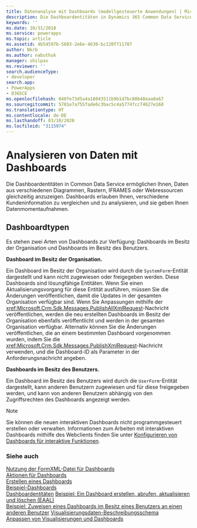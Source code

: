 ```yaml
---
title: Datenanalyse mit Dashboards (modellgesteuerte Anwendungen) | Microsoft Docs
description: Die Dashboardentitäten in Dynamics 365 Common Data Service ermöglichen Ihnen, Daten aus verschiedenen Diagrammen, Rastern, IFRAMES oder Webressourcen gleichzeitig anzuzeigen. Dashboards erlauben Ihnen, verschiedene Kundeninformation zu vergleichen und zu analysieren, und sie geben Ihnen Datenmomentaufnahmen.
keywords: ''
ms.date: 10/31/2018
ms.service: powerapps
ms.topic: article
ms.assetid: 4b54597b-5603-2e6e-4630-bc120f711707
author: Nkrb
ms.author: nabuthuk
manager: shilpas
ms.reviewer: ''
search.audienceType:
- developer
search.app:
- PowerApps
- D365CE
ms.openlocfilehash: 040fe73d5a4a18043511b9b1d7bc80b48eaa0a67
ms.sourcegitcommit: 5701e7a755fade6c3bac5c4a5774fcc74627e168
ms.translationtype: HT
ms.contentlocale: de-DE
ms.lasthandoff: 03/10/2020
ms.locfileid: "3115974"
---
```

# <a name="analyze-data-with-dashboards"></a>Analysieren von Daten mit Dashboards

<!-- https://docs.microsoft.com/dynamics365/customer-engagement/developer/customize-dev/analyze-data-with-dashboards -->

Die Dashboardentitäten in Common Data Service ermöglichen Ihnen, Daten aus verschiedenen Diagrammen, Rastern, IFRAMES oder Webressourcen gleichzeitig anzuzeigen. Dashboards erlauben Ihnen, verschiedene Kundeninformation zu vergleichen und zu analysieren, und sie geben Ihnen Datenmomentaufnahmen.  
  
## <a name="types-of-dashboards"></a>Dashboardtypen  
Es stehen zwei Arten von Dashboards zur Verfügung: Dashboards im Besitz der Organisation und Dashboards im Besitz des Benutzers.  
  
**Dashboard im Besitz der Organisation.**

Ein Dashboard im Besitz der Organisation wird durch die `SystemForm`-Entität dargestellt und kann nicht zugewiesen oder freigegeben werden. Diese Dashboards sind lösungfähige Entitäten. Wenn Sie einen Aktualisierungsvorgang für diese Entität ausführen, müssen Sie die Änderungen veröffentlichen, damit die Updates in der gesamten Organisation verfügbar sind. Wenn Sie Anpassungen mithilfe der <xref:Microsoft.Crm.Sdk.Messages.PublishAllXmlRequest>-Nachricht veröffentlichen, werden die neu erstellten Dashboards im Besitz der Organisation ebenfalls veröffentlicht und werden in der gesamten Organisation verfügbar. Alternativ können Sie die Änderungen veröffentlichen, die an einem bestimmten Dashboard vorgenommen wurden, indem Sie die <xref:Microsoft.Crm.Sdk.Messages.PublishXmlRequest>-Nachricht verwenden, und die Dashboard-ID als Parameter in der Anforderungsnachricht angeben.  
  
**Dashboards im Besitz des Benutzers.**

Ein Dashboard im Besitz des Benutzers wird durch die `UserForm`-Entität dargestellt, kann anderen Benutzern zugewiesen und für diese freigegeben werden, und kann von anderen Benutzern abhängig von den Zugriffsrechten des Dashboards angezeigt werden.  
  
> [!NOTE]
> Sie können die neuen interaktiven Dashboards nicht programmgesteuert erstellen oder verwalten. Informationen zum Arbeiten mit interaktiven Dashboards mithilfe des Webclients finden Sie unter [Konfigurieren von Dashboards für interaktive Funktionen](../../maker/model-driven-apps/configure-interactive-experience-dashboards.md). 
  
### <a name="see-also"></a>Siehe auch  
 [Nutzung der FormXML-Datei für Dashboards](understand-dashboards-dashboard-components-formxml.md)   
 [Aktionen für Dashboards](actions-dashboards.md)   
 [Erstellen eines Dashboards](create-dashboard.md)   
 [Beispiel-Dashboards](sample-dashboards.md)   
 [Dashboardentitäten](/dynamics365/customer-engagement/developer/customize-dev/dashboard-entities)   <!-- TODO: Need to find the topic in powerapps repo to link-->
 [Beispiel: Ein Dashboard erstellen, abrufen, aktualisieren und löschen (EAAL)](/dynamics365/customer-engagement/developer/customize-dev/sample-create-retrieve-update-delete-dashboard) <!-- TODO: Need to find the topic in powerapps repo to link-->  
 [Beispiel: Zuweisen eines Dashboards im Besitz eines Benutzers an einen anderen Benutzer](/dynamics365/customer-engagement/developer/customize-dev/sample-assign-user-owned-dashboard-another-user)  <!-- TODO: Need to find the topic in powerapps repo to link--> 
 [Visualisierungsdaten-Beschreibungsschema](visualization-data-description-schema.md)     
 [Anpassen von Visualisierungen und Dashboards](customize-visualizations-dashboards.md)
